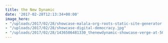```yaml
---
title: the New Dynamic
date: '2017-02-28T12:13:34+00:00'
image_here:
- "/uploads/2017/02/28/showcase-malala-org-roots-static-site-generator.jpg"
- "/uploads/2017/02/28/showcase-digital-democracy.jpg"
- "/uploads/2017/02/28/1436586481330_thenewdynamic-showcase-verge-at-50-ogov-150710.jpg"
---
```

